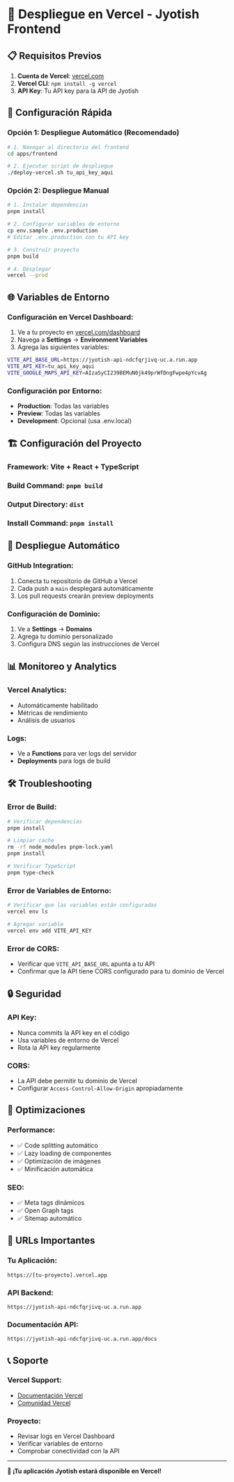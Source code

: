 # 🚀 Despliegue en Vercel - Jyotish Frontend

## 📋 **Requisitos Previos**

1. **Cuenta de Vercel**: [vercel.com](https://vercel.com)
2. **Vercel CLI**: `npm install -g vercel`
3. **API Key**: Tu API key para la API de Jyotish

## 🔧 **Configuración Rápida**

### **Opción 1: Despliegue Automático (Recomendado)**

```bash
# 1. Navegar al directorio del frontend
cd apps/frontend

# 2. Ejecutar script de despliegue
./deploy-vercel.sh tu_api_key_aqui
```

### **Opción 2: Despliegue Manual**

```bash
# 1. Instalar dependencias
pnpm install

# 2. Configurar variables de entorno
cp env.sample .env.production
# Editar .env.production con tu API key

# 3. Construir proyecto
pnpm build

# 4. Desplegar
vercel --prod
```

## 🌐 **Variables de Entorno**

### **Configuración en Vercel Dashboard:**

1. Ve a tu proyecto en [vercel.com/dashboard](https://vercel.com/dashboard)
2. Navega a **Settings** → **Environment Variables**
3. Agrega las siguientes variables:

```bash
VITE_API_BASE_URL=https://jyotish-api-ndcfqrjivq-uc.a.run.app
VITE_API_KEY=tu_api_key_aqui
VITE_GOOGLE_MAPS_API_KEY=AIzaSyCI239BEMuN0jk49prWfDngFwpe4pYcvAg
```

### **Configuración por Entorno:**

- **Production**: Todas las variables
- **Preview**: Todas las variables
- **Development**: Opcional (usa .env.local)

## 🏗️ **Configuración del Proyecto**

### **Framework**: Vite + React + TypeScript
### **Build Command**: `pnpm build`
### **Output Directory**: `dist`
### **Install Command**: `pnpm install`

## 🔄 **Despliegue Automático**

### **GitHub Integration:**

1. Conecta tu repositorio de GitHub a Vercel
2. Cada push a `main` desplegará automáticamente
3. Los pull requests crearán preview deployments

### **Configuración de Dominio:**

1. Ve a **Settings** → **Domains**
2. Agrega tu dominio personalizado
3. Configura DNS según las instrucciones de Vercel

## 📊 **Monitoreo y Analytics**

### **Vercel Analytics:**
- Automáticamente habilitado
- Métricas de rendimiento
- Análisis de usuarios

### **Logs:**
- Ve a **Functions** para ver logs del servidor
- **Deployments** para logs de build

## 🛠️ **Troubleshooting**

### **Error de Build:**
```bash
# Verificar dependencias
pnpm install

# Limpiar cache
rm -rf node_modules pnpm-lock.yaml
pnpm install

# Verificar TypeScript
pnpm type-check
```

### **Error de Variables de Entorno:**
```bash
# Verificar que las variables están configuradas
vercel env ls

# Agregar variable
vercel env add VITE_API_KEY
```

### **Error de CORS:**
- Verificar que `VITE_API_BASE_URL` apunta a tu API
- Confirmar que la API tiene CORS configurado para tu dominio de Vercel

## 🔒 **Seguridad**

### **API Key:**
- Nunca commits la API key en el código
- Usa variables de entorno de Vercel
- Rota la API key regularmente

### **CORS:**
- La API debe permitir tu dominio de Vercel
- Configurar `Access-Control-Allow-Origin` apropiadamente

## 📱 **Optimizaciones**

### **Performance:**
- ✅ Code splitting automático
- ✅ Lazy loading de componentes
- ✅ Optimización de imágenes
- ✅ Minificación automática

### **SEO:**
- ✅ Meta tags dinámicos
- ✅ Open Graph tags
- ✅ Sitemap automático

## 🎯 **URLs Importantes**

### **Tu Aplicación:**
```
https://[tu-proyecto].vercel.app
```

### **API Backend:**
```
https://jyotish-api-ndcfqrjivq-uc.a.run.app
```

### **Documentación API:**
```
https://jyotish-api-ndcfqrjivq-uc.a.run.app/docs
```

## 📞 **Soporte**

### **Vercel Support:**
- [Documentación Vercel](https://vercel.com/docs)
- [Comunidad Vercel](https://github.com/vercel/vercel/discussions)

### **Proyecto:**
- Revisar logs en Vercel Dashboard
- Verificar variables de entorno
- Comprobar conectividad con la API

---

**🎉 ¡Tu aplicación Jyotish estará disponible en Vercel!**




